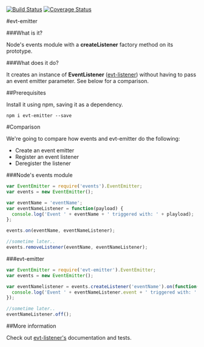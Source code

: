 [![Build Status](https://travis-ci.org/bmullan91/evt-emitter.svg?branch=master)](https://travis-ci.org/bmullan91/evt-emitter) [![Coverage Status](https://img.shields.io/coveralls/bmullan91/evt-emitter.svg)](https://coveralls.io/r/bmullan91/evt-emitter?branch=master)

#evt-emitter

###What is it?

Node's events module with a **createListener** factory method on its prototype.

###What does it do?

It creates an instance of **EventListener** ([evt-listener](https://github.com/bmullan91/evt-listener)) without having to pass an event emitter parameter. See below for a comparison.

##Prerequisites

Install it using npm, saving it as a dependency.

    npm i evt-emitter --save

#Comparison

We're going to compare how events and evt-emitter do the following:

- Create an event emitter
- Register an event listener
- Deregister the listener

###Node's events module
```js
var EventEmitter = require('events').EventEmitter;
var events = new EventEmitter();

var eventName = 'eventName';
var eventNameListener = function(payload) {
  console.log('Event ' + eventName + ' triggered with: ' + playload);
};

events.on(eventName, eventNameListener);

//sometime later..
events.removeListener(eventName, eventNameListener);
```

###evt-emitter
```js
var EventEmitter = require('evt-emitter').EventEmitter;
var events = new EventEmitter();

var eventNamelistener = events.createListener('eventName').on(function(payload) {
  console.log('Event ' + eventNameListener.event + ' triggered with: ' + playload);
});

//sometime later..
eventNameListener.off();
```

##More information

Check out [evt-listener's](https://github.com/bmullan91/evt-listener) documentation and tests.
